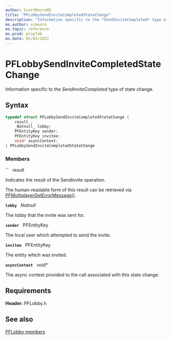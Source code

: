 ```yaml
---
author: ScottMunroMS
title: "PFLobbySendInviteCompletedStateChange"
description: "Information specific to the *SendInviteCompleted* type of state change."
ms.author: scmunro
ms.topic: reference
ms.prod: playfab
ms.date: 01/03/2022
---
```


# PFLobbySendInviteCompletedStateChange  

Information specific to the *SendInviteCompleted* type of state change.  

## Syntax  
  
```cpp
typedef struct PFLobbySendInviteCompletedStateChange {  
    result ;  
    _Notnull_ lobby;  
    PFEntityKey sender;  
    PFEntityKey invitee;  
    void* asyncContext;  
} PFLobbySendInviteCompletedStateChange  
```
  
### Members  
  
**``** &nbsp; result  
  
Indicates the result of the SendInvite operation.
  
The human-readable form of this result can be retrieved via [PFMultiplayerGetErrorMessage()](../../pfmultiplayer/functions/pfmultiplayergeterrormessage.md).
  
**`lobby`** &nbsp; _Notnull_  
  
The lobby that the invite was sent for.
  
**`sender`** &nbsp; PFEntityKey  
  
The local user which attempted to send the invite.
  
**`invitee`** &nbsp; PFEntityKey  
  
The entity which was invited.
  
**`asyncContext`** &nbsp; void*  
  
The async context provided to the call associated with this state change.
  
  
## Requirements  
  
**Header:** PFLobby.h
  
## See also  
[PFLobby members](../pflobby_members.md)  

  
  

